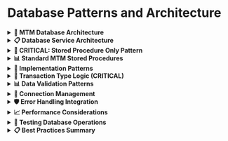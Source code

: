 # Database Patterns and Architecture

<details>
<summary><strong>🎯 MTM Database Architecture</strong></summary>

The MTM WIP Application uses a **stored procedure only** approach with comprehensive error handling and logging.

### **Core Principles**
- **Stored Procedures Only**: No direct SQL queries allowed
- **Standardized Result Pattern**: All procedures return status and message
- **Comprehensive Logging**: All database operations logged
- **Error Handling**: Integrated with ErrorHandling service
- **Connection Management**: Centralized through Database service

</details>

<details>
<summary><strong>📋 Database Service Architecture</strong></summary>

### **Consolidated Database Service**
**File: `Services/Database.cs`**

```csharp
namespace MTM_WIP_Application_Avalonia.Services;

/// <summary>
/// Database service interface for MTM operations.
/// </summary>
public interface IDatabaseService
{
    Task<DataTable> ExecuteQueryAsync(string query, Dictionary<string, object>? parameters = null);
    Task<object?> ExecuteScalarAsync(string query, Dictionary<string, object>? parameters = null);
    Task<int> ExecuteNonQueryAsync(string query, Dictionary<string, object>? parameters = null);
    Task<bool> TestConnectionAsync();
}

/// <summary>
/// Comprehensive database service for MTM WIP Application.
/// Provides centralized database access with error handling and logging.
/// </summary>
public class DatabaseService : IDatabaseService
{
    private readonly ILogger<DatabaseService> _logger;
    private readonly string _connectionString;

    public DatabaseService(ILogger<DatabaseService> logger, IConfigurationService configurationService)
    {
        _logger = logger ?? throw new ArgumentNullException(nameof(logger));
        _connectionString = configurationService?.GetConnectionString() ?? throw new ArgumentNullException(nameof(configurationService));
        
        if (string.IsNullOrWhiteSpace(_connectionString))
        {
            throw new InvalidOperationException("Database connection string is not configured");
        }

        _logger.LogInformation("DatabaseService initialized with connection string");
    }
    
    // Implementation includes comprehensive error handling and logging
}

/// <summary>
/// Helper class for stored procedure execution with status return.
/// Maintains compatibility with existing Helper_Database_StoredProcedure usage.
/// </summary>
public static class Helper_Database_StoredProcedure
{
    private static ILogger? _logger;

    public static void SetLogger(ILogger logger)
    {
        _logger = logger;
    }

    /// <summary>
    /// Executes a stored procedure with status return - MTM standard pattern.
    /// </summary>
    public static async Task<StoredProcedureResult> ExecuteDataTableWithStatus(
        string connectionString, 
        string procedureName, 
        Dictionary<string, object> parameters)
    {
        // Implementation with comprehensive error handling
    }
}

/// <summary>
/// Standard result structure for stored procedure execution.
/// </summary>
public class StoredProcedureResult
{
    public int Status { get; set; }
    public string Message { get; set; } = string.Empty;
    public DataTable Data { get; set; } = new DataTable();

    public bool IsSuccess => Status == 0;
}
```

</details>

<details>
<summary><strong>🚨 CRITICAL: Stored Procedure Only Pattern</strong></summary>

### **ALWAYS Use Stored Procedures**
```csharp
// ✅ CORRECT: Use stored procedures via Helper_Database_StoredProcedure
var parameters = new Dictionary<string, object>
{
    ["p_PartID"] = partId,
    ["p_OperationID"] = operation,
    ["p_LocationID"] = location,
    ["p_Quantity"] = quantity,
    ["p_UserID"] = userId,
    ["p_TransactionType"] = "IN"
};

var result = await Helper_Database_StoredProcedure.ExecuteDataTableWithStatus(
    connectionString,
    "inv_inventory_Add_Item",
    parameters
);

if (result.IsSuccess)
{
    // Process result.Data
}
else
{
    // Handle error using result.Message
}
```

### **NEVER Use Direct SQL**
```csharp
// ❌ WRONG: Direct SQL queries are not allowed
var query = "SELECT * FROM inventory WHERE part_id = @partId";
var command = new MySqlCommand(query, connection);
```

</details>

<details>
<summary><strong>📊 Standard MTM Stored Procedures</strong></summary>

### **Inventory Management Procedures**
```sql
-- Add inventory item
CALL inv_inventory_Add_Item(p_PartID, p_OperationID, p_LocationID, p_Quantity, p_UserID, p_TransactionType, @status, @message)

-- Remove inventory item  
CALL inv_inventory_Remove_Item(p_PartID, p_OperationID, p_LocationID, p_Quantity, p_UserID, @status, @message)

-- Transfer inventory between locations
CALL inv_inventory_Transfer_Item(p_PartID, p_OperationID, p_FromLocation, p_ToLocation, p_Quantity, p_UserID, @status, @message)

-- Search inventory
CALL inv_inventory_Search(p_PartID, p_OperationID, p_LocationID, @status, @message)
```

### **Master Data Procedures**
```sql
-- Get part IDs for autocomplete
CALL md_part_ids_Get_Active(@status, @message)

-- Get operations for autocomplete
CALL md_operation_numbers_Get_Active(@status, @message)

-- Get locations for autocomplete  
CALL md_locations_Get_Active(@status, @message)

-- Validate part ID
CALL md_part_ids_Validate(p_PartID, @status, @message)
```

### **Transaction History Procedures**
```sql
-- Get transaction history
CALL inv_transactions_Get_History(p_PartID, p_StartDate, p_EndDate, p_Limit, @status, @message)

-- Get user transactions
CALL inv_transactions_Get_By_User(p_UserID, p_StartDate, p_EndDate, @status, @message)
```

</details>

<details>
<summary><strong>🔧 Implementation Patterns</strong></summary>

### **ViewModel Database Access Pattern**
```csharp
public class InventoryTabViewModel : BaseViewModel
{
    private readonly IDatabaseService _databaseService;
    private readonly IConfigurationService _configurationService;

    public async Task ExecuteSaveAsync()
    {
        try
        {
            var parameters = new Dictionary<string, object>
            {
                ["p_PartID"] = SelectedPart,
                ["p_OperationID"] = SelectedOperation,
                ["p_LocationID"] = SelectedLocation,
                ["p_Quantity"] = Quantity,
                ["p_Notes"] = Notes,
                ["p_UserID"] = _applicationStateService.CurrentUser,
                ["p_TransactionType"] = "IN"
            };

            var connectionString = _configurationService.GetConnectionString();
            var result = await Helper_Database_StoredProcedure.ExecuteDataTableWithStatus(
                connectionString,
                "inv_inventory_Add_Item",
                parameters
            );

            if (result.IsSuccess)
            {
                Logger.LogInformation("Inventory item saved successfully");
                // Handle success
            }
            else
            {
                HasError = true;
                ErrorMessage = result.Message;
                Logger.LogWarning("Failed to save inventory item: {Error}", result.Message);
            }
        }
        catch (Exception ex)
        {
            HasError = true;
            ErrorMessage = ErrorHandling.GetUserFriendlyMessage(ex);
            await ErrorHandling.HandleErrorAsync(ex, "SaveInventoryItem", userId, context);
        }
    }
}
```

### **Service Layer Database Access Pattern**
```csharp
public class InventoryService : IInventoryService
{
    private readonly IDatabaseService _databaseService;
    private readonly ILogger<InventoryService> _logger;

    public async Task<Result<List<InventoryItem>>> SearchInventoryAsync(string partId, string operation, string location)
    {
        try
        {
            var parameters = new Dictionary<string, object>
            {
                ["p_PartID"] = partId ?? "",
                ["p_OperationID"] = operation ?? "",
                ["p_LocationID"] = location ?? ""
            };

            var result = await Helper_Database_StoredProcedure.ExecuteDataTableWithStatus(
                _connectionString,
                "inv_inventory_Search",
                parameters
            );

            if (result.IsSuccess)
            {
                var items = ConvertDataTableToInventoryItems(result.Data);
                return Result<List<InventoryItem>>.Success(items);
            }
            else
            {
                return Result<List<InventoryItem>>.Failure(result.Message);
            }
        }
        catch (Exception ex)
        {
            _logger.LogError(ex, "Failed to search inventory");
            return Result<List<InventoryItem>>.Failure($"Search failed: {ex.Message}");
        }
    }
}
```

</details>

<details>
<summary><strong>🎯 Transaction Type Logic (CRITICAL)</strong></summary>

### **User Intent-Based Transaction Types**
```csharp
// ✅ CORRECT: Base transaction type on user intent, not operation numbers
public enum UserIntent
{
    AddingStock,    // User is adding inventory (TransactionType = "IN")
    RemovingStock,  // User is removing inventory (TransactionType = "OUT")
    MovingStock     // User is transferring between locations (TransactionType = "TRANSFER")
}

public string DetermineTransactionType(UserIntent userIntent)
{
    return userIntent switch
    {
        UserIntent.AddingStock => "IN",       
        UserIntent.RemovingStock => "OUT",    
        UserIntent.MovingStock => "TRANSFER",
        _ => "IN" // Default to IN for unknown intent
    };
}
```

### **Operation Numbers Are Workflow Steps**
```csharp
// ✅ CORRECT: Operations are workflow identifiers, not transaction indicators
var operations = new[] { "90", "100", "110", "120", "130" }; // Workflow steps

// ❌ WRONG: Don't use operations to determine transaction type
if (operation == "90") transactionType = "IN"; // This is incorrect logic
```

</details>

<details>
<summary><strong>📊 Data Validation Patterns</strong></summary>

### **Input Validation Before Database Call**
```csharp
private bool ValidateInput()
{
    if (string.IsNullOrWhiteSpace(SelectedPart))
    {
        HasError = true;
        ErrorMessage = "Part ID is required";
        return false;
    }

    if (string.IsNullOrWhiteSpace(SelectedOperation))
    {
        HasError = true;
        ErrorMessage = "Operation is required";
        return false;
    }

    if (string.IsNullOrWhiteSpace(SelectedLocation))
    {
        HasError = true;
        ErrorMessage = "Location is required";
        return false;
    }

    if (Quantity <= 0)
    {
        HasError = true;
        ErrorMessage = "Quantity must be greater than zero";
        return false;
    }

    return true;
}
```

### **Database-Level Validation**
```csharp
// Database procedures handle business rule validation
var result = await Helper_Database_StoredProcedure.ExecuteDataTableWithStatus(
    connectionString,
    "md_part_ids_Validate",
    new Dictionary<string, object> { ["p_PartID"] = partId }
);

bool isValid = result.IsSuccess && result.Data.Rows.Count > 0;
```

</details>

<details>
<summary><strong>🔄 Connection Management</strong></summary>

### **Centralized Connection String Management**
```csharp
// ✅ Connection strings managed through Configuration service
public class DatabaseService : IDatabaseService
{
    private readonly string _connectionString;

    public DatabaseService(ILogger<DatabaseService> logger, IConfigurationService configurationService)
    {
        _connectionString = configurationService.GetConnectionString();
    }
}
```

### **Connection String Access Pattern**
```csharp
// ✅ Get connection string when needed
var connectionString = _configurationService.GetConnectionString();
var result = await Helper_Database_StoredProcedure.ExecuteDataTableWithStatus(
    connectionString,
    procedureName,
    parameters
);
```

</details>

<details>
<summary><strong>🛡️ Error Handling Integration</strong></summary>

### **Comprehensive Error Handling**
```csharp
public async Task<StoredProcedureResult> ExecuteDataTableWithStatus(
    string connectionString, 
    string procedureName, 
    Dictionary<string, object> parameters)
{
    try
    {
        // Database execution logic
        return result;
    }
    catch (Exception ex)
    {
        _logger?.LogError(ex, "Failed to execute stored procedure: {ProcedureName}", procedureName);
        
        await ErrorHandling.HandleErrorAsync(ex, "ExecuteDataTableWithStatus", Environment.UserName, 
            new Dictionary<string, object> 
            { 
                ["ProcedureName"] = procedureName, 
                ["Parameters"] = parameters 
            });

        return new StoredProcedureResult
        {
            Status = -1,
            Message = $"Error executing stored procedure: {ex.Message}",
            Data = new DataTable()
        };
    }
}
```

</details>

<details>
<summary><strong>📈 Performance Considerations</strong></summary>

### **Connection Pooling**
- MySQL connection pooling handled automatically
- Proper using statements ensure connection disposal
- No persistent connections maintained

### **Parameter Binding**
```csharp
// ✅ Always use parameterized queries
command.Parameters.AddWithValue($"@{param.Key}", param.Value ?? DBNull.Value);

// ❌ Never use string concatenation
var query = $"SELECT * FROM table WHERE id = {id}"; // SQL injection risk
```

### **Data Table Usage**
```csharp
// ✅ Use DataTable for result sets
using var adapter = new MySqlDataAdapter(command);
var dataTable = new DataTable();
adapter.Fill(dataTable);
```

</details>

<details>
<summary><strong>🧪 Testing Database Operations</strong></summary>

### **Unit Test Pattern**
```csharp
[Test]
public async Task ExecuteDataTableWithStatus_ValidProcedure_ReturnsSuccess()
{
    // Arrange
    var parameters = new Dictionary<string, object>
    {
        ["p_PartID"] = "TEST001"
    };

    // Act
    var result = await Helper_Database_StoredProcedure.ExecuteDataTableWithStatus(
        connectionString,
        "md_part_ids_Validate",
        parameters
    );

    // Assert
    Assert.IsTrue(result.IsSuccess);
    Assert.IsNotNull(result.Data);
}
```

### **Integration Test Pattern**
```csharp
[Test]
public async Task DatabaseService_TestConnection_ReturnsTrue()
{
    // Arrange
    var databaseService = serviceProvider.GetRequiredService<IDatabaseService>();

    // Act
    var result = await databaseService.TestConnectionAsync();

    // Assert
    Assert.IsTrue(result);
}
```

</details>

<details>
<summary><strong>📋 Best Practices Summary</strong></summary>

1. **✅ Always use stored procedures** - Never direct SQL
2. **✅ Use Helper_Database_StoredProcedure** - Consistent execution pattern
3. **✅ Check StoredProcedureResult.IsSuccess** - Handle errors properly
4. **✅ Log all database operations** - Use ILogger for comprehensive logging
5. **✅ Validate inputs before database calls** - Reduce unnecessary calls
6. **✅ Use parameterized queries** - Prevent SQL injection
7. **✅ Handle exceptions comprehensively** - Use ErrorHandling service
8. **✅ Manage connections properly** - Use using statements
9. **✅ Base transaction types on user intent** - Not operation numbers
10. **✅ Use centralized connection management** - Through Configuration service

</details>
